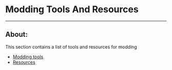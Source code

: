 # Modding Tools And Resources

___

## About:
This section contains a list of tools and resources for modding

- [Modding tools](modding-tools/modding-tools.md)
- [Resources](resources/index.html)